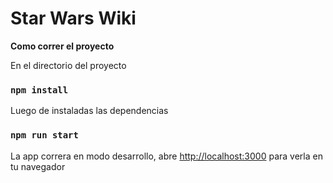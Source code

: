 # Star Wars Wiki

**Como correr el proyecto**

En el directorio del proyecto

### `npm install`

Luego de instaladas las dependencias

### `npm run start`

La app correra en modo desarrollo,
abre [http://localhost:3000](http://localhost:3000) para verla en tu navegador
